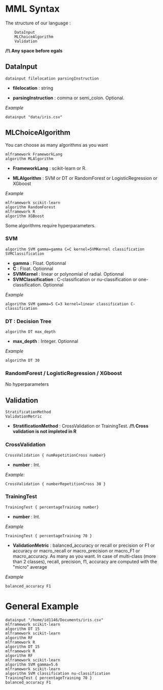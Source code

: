 # MML Syntax

The structure of our language : 
```
	DataInput
	MLChoiceAlgorithm
	Validation
```
**/!\ Any space before egals**

## DataInput

```
datainput filelocation parsingInstruction
```

* **filelocation** : string

* **parsingInstruction** : comma or semi_colon. Optional.

*Example*
```
datainput "data/iris.csv"
```

## MLChoiceAlgorithm
You can choose as many algorithms as you want

```
mlframework FrameworkLang
algorithm MLAlgorithm
```
* **FrameworkLang** : scikit-learn or R.

* **MLAlgorithm** : SVM or DT or RandomForest or LogisticRegression or XGboost

*Example*
```
mlframework scikit-learn
algorithm RandomForest
mlframework R
algorithm XGBoost
```

Some algorithms require hyperparameters.

### SVM
```
algorithm SVM gamma=gamma C=C kernel=SVMKernel classification SVMClassification
```
  
* **gamma** : Float. Optionnal
* **C** : Float. Optionnal
* **SVMKernel** : linear or polynomial of radial. Optionnal
* **SVMClassification** : C-classification or nu-classification or one-classification. Optionnal

*Example*
```
algorithm SVM gamma=5 C=3 kernel=linear classification C-classification
```

### DT : Decision Tree
  
```
algorithm DT max_depth
```
* **max_depth** : Integer. Optionnal

*Example*
```
algorithm DT 30
```

### RandomForest / LogisticRegression / XGboost 

No hyperparameters


## Validation

```
StratificationMethod
ValidationMetric
```

* **StratificationMethod** : CrossValidation or TrainingTest. **/!\ Cross validation is not impleted in R**

### CrossValidation
```
CrossValidation { numRepetitionCross number}
```
* **number** : Int.

*Example:*
```
CrossValidation { numberRepetitionCross 30 }
```

### TrainingTest

```
TrainingTest { percentageTraining number}
```
* **number** : Int.

*Example*
```
TrainingTest { percentageTraining 70 }
```

* **ValidationMetric** : balanced_accuracy or recall or precision or F1  or accuracy or macro_recall or macro_precision or macro_F1 or macro_accuracy. As many as you want.
In case of multi-class (more than 2 classes), recall, precision, f1, accuracy are computed with the "micro" average

*Example*
```
balanced_accuracy F1
```

# General Example

```
datainput "/home/id1146/Documents/iris.csv"
mlframework scikit-learn
algorithm DT 15
mlframework scikit-learn
algorithm RF
mlframework R
algorithm DT 15
mlframework R
algorithm RF
mlframework scikit-learn
algorithm SVM gamma=5.6
mlframework scikit-learn
algorithm SVM classification nu-classification
TrainingTest { percentageTraining 70 }
balanced_accuracy F1

```


